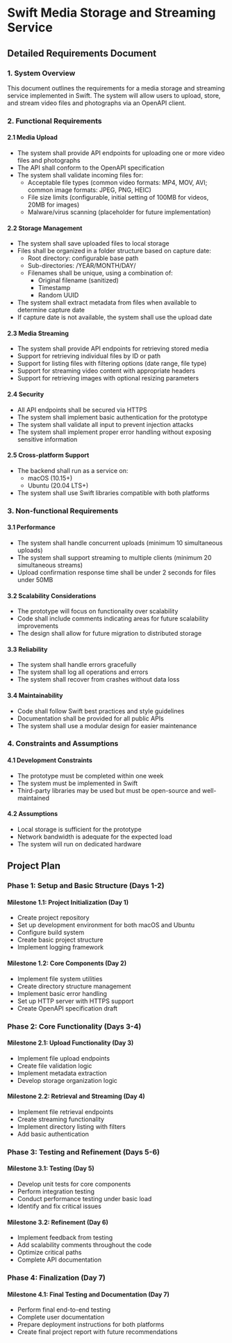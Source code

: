 
# Swift Media Storage and Streaming Service
## Detailed Requirements Document
### 1. System Overview

This document outlines the requirements for a media storage and streaming service implemented in Swift. The system will allow users to upload, store, and stream video files and photographs via an OpenAPI client.

### 2. Functional Requirements

#### 2.1 Media Upload
- The system shall provide API endpoints for uploading one or more video files and photographs
- The API shall conform to the OpenAPI specification
- The system shall validate incoming files for:
  - Acceptable file types (common video formats: MP4, MOV, AVI; common image formats: JPEG, PNG, HEIC)
  - File size limits (configurable, initial setting of 100MB for videos, 20MB for images)
  - Malware/virus scanning (placeholder for future implementation)

#### 2.2 Storage Management
- The system shall save uploaded files to local storage
- Files shall be organized in a folder structure based on capture date:
  - Root directory: configurable base path
  - Sub-directories: /YEAR/MONTH/DAY/
  - Filenames shall be unique, using a combination of:
    - Original filename (sanitized)
    - Timestamp
    - Random UUID
- The system shall extract metadata from files when available to determine capture date
- If capture date is not available, the system shall use the upload date

#### 2.3 Media Streaming
- The system shall provide API endpoints for retrieving stored media
- Support for retrieving individual files by ID or path
- Support for listing files with filtering options (date range, file type)
- Support for streaming video content with appropriate headers
- Support for retrieving images with optional resizing parameters

#### 2.4 Security
- All API endpoints shall be secured via HTTPS
- The system shall implement basic authentication for the prototype
- The system shall validate all input to prevent injection attacks
- The system shall implement proper error handling without exposing sensitive information

#### 2.5 Cross-platform Support
- The backend shall run as a service on:
  - macOS (10.15+)
  - Ubuntu (20.04 LTS+)
- The system shall use Swift libraries compatible with both platforms

### 3. Non-functional Requirements

#### 3.1 Performance
- The system shall handle concurrent uploads (minimum 10 simultaneous uploads)
- The system shall support streaming to multiple clients (minimum 20 simultaneous streams)
- Upload confirmation response time shall be under 2 seconds for files under 50MB

#### 3.2 Scalability Considerations
- The prototype will focus on functionality over scalability
- Code shall include comments indicating areas for future scalability improvements
- The design shall allow for future migration to distributed storage

#### 3.3 Reliability
- The system shall handle errors gracefully
- The system shall log all operations and errors
- The system shall recover from crashes without data loss

#### 3.4 Maintainability
- Code shall follow Swift best practices and style guidelines
- Documentation shall be provided for all public APIs
- The system shall use a modular design for easier maintenance

### 4. Constraints and Assumptions

#### 4.1 Development Constraints
- The prototype must be completed within one week
- The system must be implemented in Swift
- Third-party libraries may be used but must be open-source and well-maintained

#### 4.2 Assumptions
- Local storage is sufficient for the prototype
- Network bandwidth is adequate for the expected load
- The system will run on dedicated hardware

## Project Plan

### Phase 1: Setup and Basic Structure (Days 1-2)

#### Milestone 1.1: Project Initialization (Day 1)
- Create project repository
- Set up development environment for both macOS and Ubuntu
- Configure build system
- Create basic project structure
- Implement logging framework

#### Milestone 1.2: Core Components (Day 2)
- Implement file system utilities
- Create directory structure management
- Implement basic error handling
- Set up HTTP server with HTTPS support
- Create OpenAPI specification draft

### Phase 2: Core Functionality (Days 3-4)

#### Milestone 2.1: Upload Functionality (Day 3)
- Implement file upload endpoints
- Create file validation logic
- Implement metadata extraction
- Develop storage organization logic

#### Milestone 2.2: Retrieval and Streaming (Day 4)
- Implement file retrieval endpoints
- Create streaming functionality
- Implement directory listing with filters
- Add basic authentication

### Phase 3: Testing and Refinement (Days 5-6)

#### Milestone 3.1: Testing (Day 5)
- Develop unit tests for core components
- Perform integration testing
- Conduct performance testing under basic load
- Identify and fix critical issues

#### Milestone 3.2: Refinement (Day 6)
- Implement feedback from testing
- Add scalability comments throughout the code
- Optimize critical paths
- Complete API documentation

### Phase 4: Finalization (Day 7)

#### Milestone 4.1: Final Testing and Documentation (Day 7)
- Perform final end-to-end testing
- Complete user documentation
- Prepare deployment instructions for both platforms
- Create final project report with future recommendations



